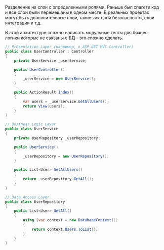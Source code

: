 Разделение на слои с определенными ролями. Раньше был спагети код и все слои были перемешаны в одном месте.
В реальных проектах могут быть дополнительные слои, такие как слой безопасности, слой интеграции и т.д.

В этой архитектуре сложно написать модульные тесты для бизнес логики которые не связаны с БД - это сложно сделать.
```cs
// Presentation Layer (например, в ASP.NET MVC Controller)
public class UserController : Controller
{
    private UserService _userService;

    public UserController()
    {
        _userService = new UserService();
    }

    public ActionResult Index()
    {
        var users = _userService.GetAllUsers();
        return View(users);
    }
}

// Business Logic Layer
public class UserService
{
    private UserRepository _userRepository;

    public UserService()
    {
        _userRepository = new UserRepository();
    }

    public List<User> GetAllUsers()
    {
        return _userRepository.GetAll();
    }
}

// Data Access Layer
public class UserRepository
{
    public List<User> GetAll()
    {
        using (var context = new DatabaseContext())
        {
            return context.Users.ToList();
        }
    }
}

```


